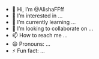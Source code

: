 - 👋 Hi, I’m @AlishaFFff
- 👀 I’m interested in ...
- 🌱 I’m currently learning ...
- 💞️ I’m looking to collaborate on ...
- 📫 How to reach me ...
- 😄 Pronouns: ...
- ⚡ Fun fact: ...

<!---
AlishaFFff/AlishaFFff is a ✨ special ✨ repository because its `README.md` (this file) appears on your GitHub profile.
You can click the Preview link to take a look at your changes.
--->
